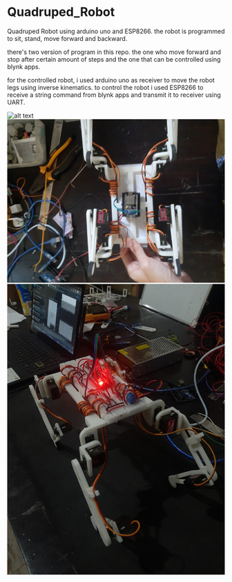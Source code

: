 # Quadruped_Robot
Quadruped Robot using arduino uno and ESP8266. the robot is programmed to sit, stand, move forward and backward.  

there's two version of program in this repo. the one who move forward and stop after certain amount of steps and the one that can be controlled using blynk apps.  

for the controlled robot, i used arduino uno as receiver to move the robot legs using inverse kinematics. to control the robot i used ESP8266 to receive a string command from blynk apps and transmit it to receiver using UART.

![alt text](https://github.com/MickySukmana/Quadruped_Robot/blob/main/img/1.jpg=250x250)
![alt text](https://github.com/MickySukmana/Quadruped_Robot/blob/main/img/2.jpg?raw=true)
![alt text](https://github.com/MickySukmana/Quadruped_Robot/blob/main/img/3.jpg?raw=true)
